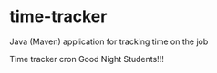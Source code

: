 # time-tracker
Java (Maven) application for tracking time on the job

Time tracker
cron
Good Night Students!!!
